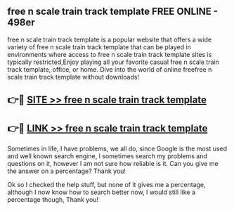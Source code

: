 ## free n scale train track template FREE ONLINE - 498er

free n scale train track template is a popular website that offers a wide variety of free n scale train track template that can be played in environments where access to free n scale train track template sites is typically restricted,Enjoy playing all your favorite casual free n scale train track template, office, or home. Dive into the world of online freefree n scale train track template without downloads!

## 👉🔴 [SITE >> free n scale train track template](http://news.freeplayer.one?title=free_n_scale_train_track_template&ref=FRRE)

## 👉🔴 [LINK >> free n scale train track template](http://news.freeplayer.one?title=free_n_scale_train_track_template&ref=FREE)

Sometimes in life, I have problems, we all do, since Google is the most used and well known search engine, I sometimes search my problems and questions on it, however I am not sure how reliable is it. Can you give me the answer on a percentage? Thank you!

Ok so I checked the help stuff, but none of it gives me a percentage, although I now know how to search better now, I would still like a percentage though, Thank you!